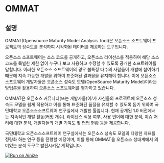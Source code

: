 # OMMAT

## 설명
OMMAT(Opensource Maturity Model Analysis Tool)은 오픈소스 소프트웨어 프로젝트의 성숙도를 분석하여 시각화된 데이터를 제공하는 도구입니다.

오픈소스 소프트웨어는 소스 코드를 공개하고, 오픈소스 라이선스를 적용하여 해당 소스 코드를 특별한 제한 없이 누구나 보고 사용하고 수정할 수 있도록 공개한 소프트웨어를 말합니다. 이러한 오픈소스 소프트웨어의 경우 불특정 다수의 사람들이 개발에 참여하기 때문에 지속 가능한 개발을 위하여 표준화된 결과물을 유지해야 합니다. 이에 오픈소스 소프트웨어 개발자들은 오픈소스 성숙도 모델(OpenSource Maturity Model)이라는 방법론을 활용하여 오픈소스 소프트웨어를 평가하고 있습니다.

OMMAT은 오픈소스 커뮤니티(또는 개발자들)이/가 자신들의 프로젝트에 오픈소스 성숙도 모델을 쉽게 적용하고 이를 통해 표준화된 품질을 유지할 수 있도록 돕기 위하여 국민대학교 오픈소스소프트웨어 연구실에서 개발한 툴입니다. 현재 공개된 1.0 버전에서는 지속적인 개발 활동(커밋 개수), 라이센스 적용 여부, 사용 언어에 대한 분석, 이슈 처리에 대한 분석, 개발자들의 개별 기여도 및 협업 현황 등을 제공합니다.

국민대학교 오픈소스소프트웨어 연구실에서는 오픈소스 성숙도 모델의 다양한 지표를 정량화 하는 연구 등을 진행할 예정이며, 이를 통해 OMMAT을 오픈소스 생태계에서 의미있는 분석 도구로 발전시켜갈 계획입니다.

[![Run on Ainize](https://ainize.ai/static/images/run_on_ainize_button.svg)](https://ainize.web.app/redirect?git_repo=github.com/aws-stand-there/ommat-vtt)
